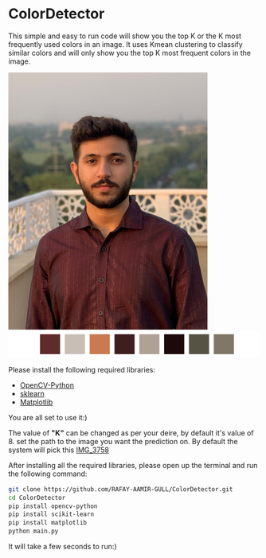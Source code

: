 # ColorDetector
This simple and easy to run code will show you the top K or the K most frequently used colors in an image.
It uses Kmean clustering to classify similar colors and will only show you the top K most frequent colors in the image.

<img src='IMG_3758.jpg' width=400>
<img src='Figure_2.png' width=1000>


Please install the following required libraries:  
  
  * [OpenCV-Python](https://pypi.org/project/opencv-python/)
  * [sklearn](https://pypi.org/project/scikit-learn/)
  * [Matplotlib](https://pypi.org/project/matplotlib/)
  
You are all set to use it:)

The value of **"K"** can be changed as per your deire, by default it's value of 8. set the path to the image you want the prediction on. By default the system will pick this [IMG_3758](IMG_3758.jpg)

  After installing all the required libraries, please open up the terminal and run the following command:

```bash
git clone https://github.com/RAFAY-AAMIR-GULL/ColorDetector.git
cd ColorDetector
pip install opencv-python
pip install scikit-learn
pip install matplotlib
python main.py
```

It will take a few seconds to run:)